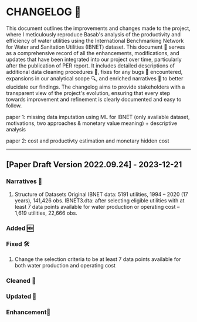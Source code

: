 # CHANGELOG 🌟

This document outlines the improvements and changes made to the project, where I meticulously reproduce Basab's analysis of the productivity and efficiency of water utilities using the International Benchmarking Network for Water and Sanitation Utilities (IBNET) dataset. This document 📝 serves as a comprehensive record of all the enhancements, modifications, and updates that have been integrated into our project over time, particularly after the publication of PER report. It includes detailed descriptions of additional data cleaning procedures 🧹, fixes for any bugs 🐛 encountered, expansions in our analytical scope 🔍, and enriched narratives 📖 to better elucidate our findings. The changelog aims to provide stakeholders with a transparent view of the project's evolution, ensuring that every step towards improvement and refinement is clearly documented and easy to follow.

paper 1: missing data imputation using ML for IBNET (only available dataset, motivations, two approaches & monetary value meaning) + descriptive analysis

paper 2: cost and productivty estimation and monetary hidden cost







---

## [Paper Draft Version 2022.09.24] - 2023-12-21


### Narratives 📝

1. Structure of Datasets
Original IBNET data: 5191 utilities, 1994 – 2020 (17 years), 141,426 obs.
IBNET3.dta: after selecting eligible utilities with at least 7 data points available for water production or operating cost – 1,619 utilities, 22,666 obs.




### Added 🆕



### Fixed 🛠️
1. Change the selection criteria to be at least 7 data points available for both water production and operating cost



### Cleaned 🧹




### Updated 🔄





### Enhancement🚀


